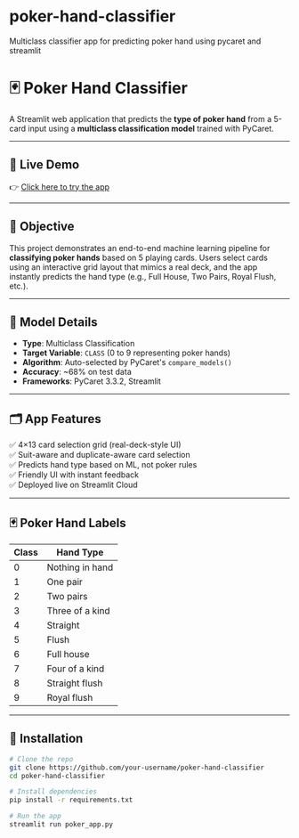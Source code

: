 # poker-hand-classifier
Multiclass classifier app for predicting poker hand using pycaret and streamlit

# 🃏 Poker Hand Classifier

A Streamlit web application that predicts the **type of poker hand** from a 5-card input using a **multiclass classification model** trained with PyCaret.

---

## 🚀 Live Demo

👉 [Click here to try the app](https://your-streamlit-app-url.streamlit.app)

---

## 🎯 Objective

This project demonstrates an end-to-end machine learning pipeline for **classifying poker hands** based on 5 playing cards. Users select cards using an interactive grid layout that mimics a real deck, and the app instantly predicts the hand type (e.g., Full House, Two Pairs, Royal Flush, etc.).

---

## 🧠 Model Details

- **Type**: Multiclass Classification
- **Target Variable**: `CLASS` (0 to 9 representing poker hands)
- **Algorithm**: Auto-selected by PyCaret's `compare_models()`
- **Accuracy**: ~68% on test data
- **Frameworks**: PyCaret 3.3.2, Streamlit

---

## 🗂️ App Features

✅ 4×13 card selection grid (real-deck-style UI)  
✅ Suit-aware and duplicate-aware card selection  
✅ Predicts hand type based on ML, not poker rules  
✅ Friendly UI with instant feedback  
✅ Deployed live on Streamlit Cloud

---

## 🃏 Poker Hand Labels

| Class | Hand Type         |
|-------|-------------------|
| 0     | Nothing in hand   |
| 1     | One pair          |
| 2     | Two pairs         |
| 3     | Three of a kind   |
| 4     | Straight          |
| 5     | Flush             |
| 6     | Full house        |
| 7     | Four of a kind    |
| 8     | Straight flush    |
| 9     | Royal flush       |

---

## 🧰 Installation

```bash
# Clone the repo
git clone https://github.com/your-username/poker-hand-classifier
cd poker-hand-classifier

# Install dependencies
pip install -r requirements.txt

# Run the app
streamlit run poker_app.py
